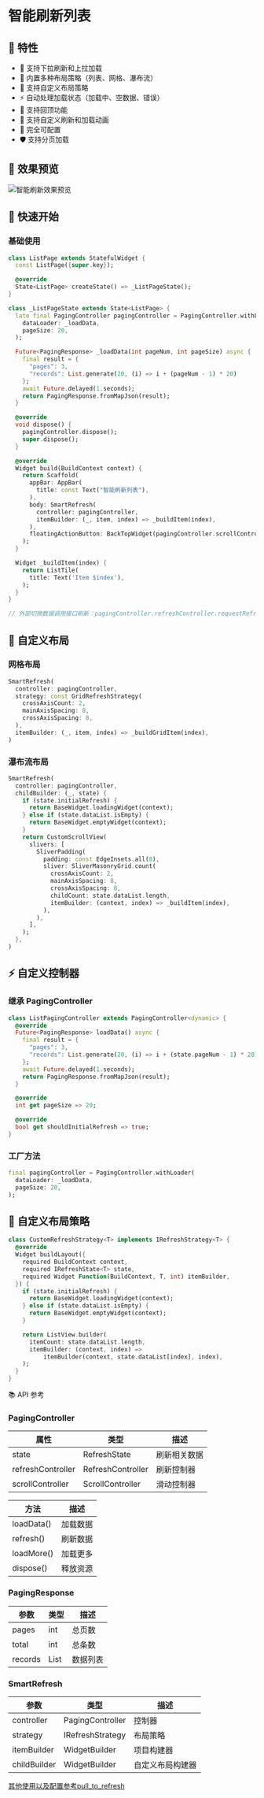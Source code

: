 

# 智能刷新列表

## 🌟 特性

- 🚀 支持下拉刷新和上拉加载
- 🎨 内置多种布局策略（列表、网格、瀑布流）
- 🌈 支持自定义布局策略
- ⚡ 自动处理加载状态（加载中、空数据、错误）
- 🎯 支持回顶功能
- 📱 支持自定义刷新和加载动画
- 🔧 完全可配置
- 🛡️ 支持分页加载

## 📱 效果预览

![智能刷新效果预览](assets/images/refresh_preview.gif)

## 🚀 快速开始

### 基础使用

```dart
class ListPage extends StatefulWidget {
  const ListPage({super.key});

  @override
  State<ListPage> createState() => _ListPageState();
}

class _ListPageState extends State<ListPage> {
  late final PagingController pagingController = PagingController.withLoader(
    dataLoader: _loadData,
    pageSize: 20,
  );

  Future<PagingResponse> _loadData(int pageNum, int pageSize) async {
    final result = {
      "pages": 3,
      "records": List.generate(20, (i) => i + (pageNum - 1) * 20)
    };
    await Future.delayed(1.seconds);
    return PagingResponse.fromMapJson(result);
  }

  @override
  void dispose() {
    pagingController.dispose();
    super.dispose();
  }

  @override
  Widget build(BuildContext context) {
    return Scaffold(
      appBar: AppBar(
        title: const Text("智能刷新列表"),
      ),
      body: SmartRefresh(
        controller: pagingController,
        itemBuilder: (_, item, index) => _buildItem(index),
      ),
      floatingActionButton: BackTopWidget(pagingController.scrollController),
    );
  }

  Widget _buildItem(index) {
    return ListTile(
      title: Text('Item $index'),
    );
  }
}

// 外部切换数据调用接口刷新：pagingController.refreshController.requestRefresh();
```

## 🎨 自定义布局

### 网格布局

```dart
SmartRefresh(
  controller: pagingController,
  strategy: const GridRefreshStrategy(
    crossAxisCount: 2,
    mainAxisSpacing: 8,
    crossAxisSpacing: 8,
  ),
  itemBuilder: (_, item, index) => _buildGridItem(index),
)
```

### 瀑布流布局

```dart
SmartRefresh(
  controller: pagingController,
  childBuilder: (_, state) {
    if (state.initialRefresh) {
      return BaseWidget.loadingWidget(context);
    } else if (state.dataList.isEmpty) {
      return BaseWidget.emptyWidget(context);
    }
    return CustomScrollView(
      slivers: [
        SliverPadding(
          padding: const EdgeInsets.all(8),
          sliver: SliverMasonryGrid.count(
            crossAxisCount: 2,
            mainAxisSpacing: 8,
            crossAxisSpacing: 8,
            childCount: state.dataList.length,
            itemBuilder: (context, index) => _buildItem(index),
          ),
        ),
      ],
    );
  },
)
```

## ⚡ 自定义控制器

### 继承 PagingController

```dart
class ListPagingController extends PagingController<dynamic> {
  @override
  Future<PagingResponse> loadData() async {
    final result = {
      "pages": 3,
      "records": List.generate(20, (i) => i + (state.pageNum - 1) * 20)
    };
    await Future.delayed(1.seconds);
    return PagingResponse.fromMapJson(result);
  }

  @override
  int get pageSize => 20;

  @override
  bool get shouldInitialRefresh => true;
}
```

### 工厂方法

```dart
final pagingController = PagingController.withLoader(
  dataLoader: _loadData,
  pageSize: 20,
);
```

## 🔧 自定义布局策略

```dart
class CustomRefreshStrategy<T> implements IRefreshStrategy<T> {
  @override
  Widget buildLayout({
    required BuildContext context,
    required IRefreshState<T> state,
    required Widget Function(BuildContext, T, int) itemBuilder,
  }) {
    if (state.initialRefresh) {
      return BaseWidget.loadingWidget(context);
    } else if (state.dataList.isEmpty) {
      return BaseWidget.emptyWidget(context);
    }

    return ListView.builder(
      itemCount: state.dataList.length,
      itemBuilder: (context, index) =>
          itemBuilder(context, state.dataList[index], index),
    );
  }
}
```

📚 API 参考

### PagingController

| 属性              | 类型              | 描述         |
| ----------------- | ----------------- | ------------ |
| state             | RefreshState      | 刷新相关数据 |
| refreshController | RefreshController | 刷新控制器   |
| scrollController  | ScrollController  | 滑动控制器   |

| 方法 | 描述 |
|------|------|
| loadData() | 加载数据 |
| refresh() | 刷新数据 |
| loadMore() | 加载更多 |
| dispose() | 释放资源 |

### PagingResponse

| 参数 | 类型 | 描述 |
|------|------|------|
| pages | int | 总页数 |
| total | int | 总条数 |
| records | List | 数据列表 |

### SmartRefresh

| 参数 | 类型 | 描述 |
|------|------|------|
| controller | PagingController | 控制器 |
| strategy | IRefreshStrategy | 布局策略 |
| itemBuilder | WidgetBuilder | 项目构建器 |
| childBuilder | WidgetBuilder | 自定义布局构建器 | 

[其他使用以及配置参考pull_to_refresh](https://pub.dev/packages/pull_to_refresh )